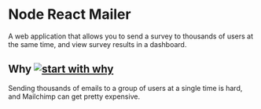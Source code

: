 # Node React Mailer

A web application that allows you to send a survey to thousands of users at the same time, and view survey results in a dashboard. 

## Why  [![start with why](https://img.shields.io/badge/start%20with-why%3F-brightgreen.svg?style=flat)](http://www.ted.com/talks/simon_sinek_how_great_leaders_inspire_action)

Sending thousands of emails to a group of users at a single time is hard, and Mailchimp can get pretty expensive. 